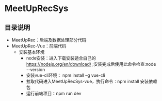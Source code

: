 # MeetUpRecSys

## 目录说明
- MeetUpRec：后端及数据处理部分代码
- MeetUpRec-Vue：前端代码
  - 安装基本环境
    - node安装：进入下载安装适合自己的 https://nodejs.org/en/download/ ;安装完成后使用此命令检查:node --version
    - 安装vue-cli环境： npm install –g vue-cli
    - 拉取代码进入MeetUpRecSys-vue，执行命令：npm install 安装依赖包
    - 运行前端项目：npm run dev
